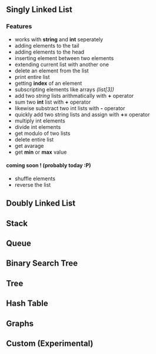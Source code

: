 ## Singly Linked List

### Features
* works with **string** and **int** seperately
* adding elements to the tail
* adding elements to the head
* inserting element between two elements
* extending current list with another one
* delete an element from the list
* print entire list
* getting **index** of an element
* subscripting elements like arrays *(list[3])*
* add two *string* lists arithmatically with **+** operator
* sum two **int** list with **+** operator
* likewise substract two int lists with **-** operator
* quickly add two string lists and assign with **+=** operator
* multiply int elements
* divide int elements
* get modulo of two lists
* delete entire list
* get avarage
* get **min** or **max** value

#### coming soon ! (probably today :P)
* shuffle elements
* reverse the list

## Doubly Linked List
## Stack
## Queue
## Binary Search Tree
## Tree
## Hash Table
## Graphs
## Custom (Experimental)

